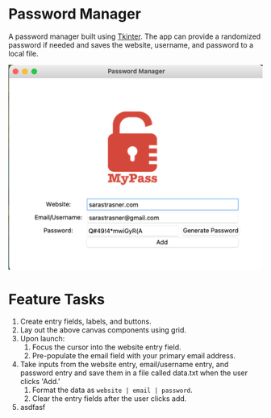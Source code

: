 # Password Manager
A password manager built using [Tkinter](https://tkdocs.com/). The app can provide a randomized password 
if needed and saves the website, username, and password to a local file.

![Password Manager Screenshot](passwordManager.jpg)

# Feature Tasks
1. Create entry fields, labels, and buttons.
1. Lay out the above canvas components using grid.
1. Upon launch:
   1. Focus the cursor into the website entry field.
    1. Pre-populate the email field with your primary email address.
1. Take inputs from the website entry, email/username entry, and password entry and save them in a file called data.txt 
   when the user clicks 'Add.'
    1. Format the data as `website | email | password`.
    1. Clear the entry fields after the user clicks add.
1. asdfasf